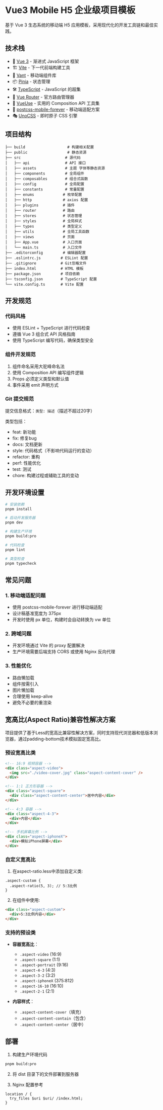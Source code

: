 # Vue3 Mobile H5 企业级项目模板

基于 Vue 3 生态系统的移动端 H5 应用模板，采用现代化的开发工具链和最佳实践。

## 技术栈

- 🚀 [Vue 3](https://v3.vuejs.org/) - 渐进式 JavaScript 框架
- 🏗️ [Vite](https://vitejs.dev/) - 下一代前端构建工具
- 🎨 [Vant](https://vant-ui.github.io/vant/#/zh-CN) - 移动端组件库
- 📦 [Pinia](https://pinia.vuejs.org/) - 状态管理
- 🛠️ [TypeScript](https://www.typescriptlang.org/) - JavaScript 的超集
- 🎯 [Vue Router](https://router.vuejs.org/) - 官方路由管理器
- 🔧 [VueUse](https://vueuse.org/) - 实用的 Composition API 工具集
- 📱 [postcss-mobile-forever](https://github.com/wswmsword/postcss-mobile-forever) - 移动端适配方案
- 🎭 [UnoCSS](https://github.com/unocss/unocss) - 即时原子 CSS 引擎

## 项目结构

```
├── build                   # 构建相关配置
├── public                  # 静态资源
├── src                    # 源代码
│   ├── api                # API 接口
│   ├── assets             # 主题 字体等静态资源
│   ├── components         # 全局组件
│   ├── composables        # 组合式函数
│   ├── config             # 全局配置
│   ├── constants          # 常量配置
│   ├── enums             # 枚举配置
│   ├── http              # axios 配置
│   ├── plugins           # 插件
│   ├── router            # 路由
│   ├── stores            # 状态管理
│   ├── styles            # 全局样式
│   ├── types             # 类型定义
│   ├── utils             # 全局工具函数
│   ├── views             # 页面
│   ├── App.vue           # 入口页面
│   └── main.ts           # 入口文件
├── .editorconfig         # 编辑器配置
├── .eslintrc.js         # ESLint 配置
├── .gitignore           # Git忽略文件
├── index.html           # HTML 模板
├── package.json         # 项目依赖
├── tsconfig.json        # TypeScript 配置
└── vite.config.ts       # Vite 配置
```

## 开发规范

### 代码风格

- 使用 ESLint + TypeScript 进行代码检查
- 遵循 Vue 3 组合式 API 风格指南
- 使用 TypeScript 编写代码，确保类型安全

### 组件开发规范

1. 组件命名采用大驼峰命名法
2. 使用 Composition API 编写组件逻辑
3. Props 必须定义类型和默认值
4. 事件采用 emit 声明方式

### Git 提交规范

提交信息格式：`类型: 描述`（描述不超过20字）

类型包括：

- feat: 新功能
- fix: 修复bug
- docs: 文档更新
- style: 代码格式（不影响代码运行的变动）
- refactor: 重构
- perf: 性能优化
- test: 测试
- chore: 构建过程或辅助工具的变动

## 开发环境设置

```bash
# 安装依赖
pnpm install

# 启动开发服务器
pnpm dev

# 构建生产环境
pnpm build:pro

# 代码检查
pnpm lint

# 类型检查
pnpm typecheck
```

## 常见问题

### 1. 移动端适配问题

- 使用 postcss-mobile-forever 进行移动端适配
- 设计稿基准宽度为 375px
- 开发时使用 px 单位，构建时会自动转换为 vw 单位

### 2. 跨域问题

- 开发环境通过 Vite 的 proxy 配置解决
- 生产环境需要后端支持 CORS 或使用 Nginx 反向代理

### 3. 性能优化

- 路由懒加载
- 组件按需引入
- 图片懒加载
- 合理使用 keep-alive
- 避免不必要的重渲染

## 宽高比(Aspect Ratio)兼容性解决方案

项目提供了基于Less的宽高比兼容性解决方案，同时支持现代浏览器和低版本浏览器，通过padding-bottom技术模拟固定宽高比。

### 预设宽高比类

```html
<!-- 16:9 视频容器 -->
<div class="aspect-video">
  <img src="./video-cover.jpg" class="aspect-content-cover" />
</div>

<!-- 1:1 正方形容器 -->
<div class="aspect-square">
  <div class="aspect-content-center">居中内容</div>
</div>

<!-- 4:3 容器 -->
<div class="aspect-4-3">
  <div>内容</div>
</div>

<!-- 手机屏幕比例 -->
<div class="aspect-iphoneX">
  <div>模拟iPhone屏幕</div>
</div>
```

### 自定义宽高比

1. 在aspect-ratio.less中添加自定义类:

```less
.aspect-custom {
  .aspect-ratio(5, 3); // 5:3比例
}
```

2. 在组件中使用:

```html
<div class="aspect-custom">
  <div>5:3比例内容</div>
</div>
```

### 支持的预设类

- **容器宽高比**：
  - `.aspect-video` (16:9)
  - `.aspect-square` (1:1)
  - `.aspect-portrait` (9:16)
  - `.aspect-4-3` (4:3)
  - `.aspect-3-2` (3:2)
  - `.aspect-iphoneX` (375:812)
  - `.aspect-16-10` (16:10)
  - `.aspect-2-1` (2:1)

- **内容样式**：
  - `.aspect-content-cover`（填充）
  - `.aspect-content-contain`（包含）
  - `.aspect-content-center`（居中）

## 部署

1. 构建生产环境代码

```bash
pnpm build:pro
```

2. 将 dist 目录下的文件部署到服务器

3. Nginx 配置参考

```nginx
location / {
  try_files $uri $uri/ /index.html;
}
```
